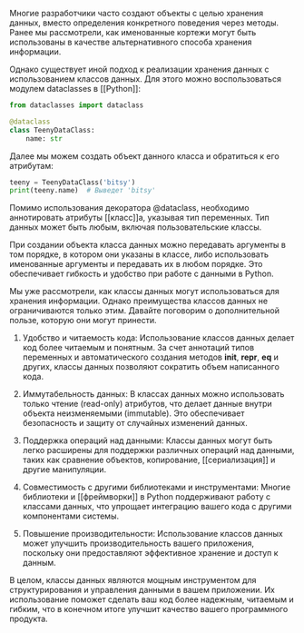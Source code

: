 Многие разработчики часто создают объекты с целью хранения данных, вместо определения конкретного поведения через методы. Ранее мы рассмотрели, как именованные кортежи могут быть использованы в качестве альтернативного способа хранения информации.

Однако существует иной подход к реализации хранения данных с использованием классов данных. Для этого можно воспользоваться модулем dataclasses в [[Python]]:
```python
from dataclasses import dataclass

@dataclass
class TeenyDataClass:
    name: str
```

Далее мы можем создать объект данного класса и обратиться к его атрибутам:
```python
teeny = TeenyDataClass('bitsy')
print(teeny.name)  # Выведет 'bitsy'
```

Помимо использования декоратора @dataclass, необходимо аннотировать атрибуты [[класс]]а, указывая тип переменных. Тип данных может быть любым, включая пользовательские классы.

При создании объекта класса данных можно передавать аргументы в том порядке, в котором они указаны в классе, либо использовать именованные аргументы и передавать их в любом порядке. Это обеспечивает гибкость и удобство при работе с данными в Python.

Мы уже рассмотрели, как классы данных могут использоваться для хранения информации. Однако преимущества классов данных не ограничиваются только этим. Давайте поговорим о дополнительной пользе, которую они могут принести.

1. Удобство и читаемость кода: Использование классов данных делает код более читаемым и понятным. За счет аннотаций типов переменных и автоматического создания методов __init__, __repr__, __eq__ и других, классы данных позволяют сократить объем написанного кода.

2. Иммутабельность данных: В классах данных можно использовать только чтение (read-only) атрибутов, что делает данные внутри объекта неизменяемыми (immutable). Это обеспечивает безопасность и защиту от случайных изменений данных.

3. Поддержка операций над данными: Классы данных могут быть легко расширены для поддержки различных операций над данными, таких как сравнение объектов, копирование, [[сериализация]] и другие манипуляции.

4. Совместимость с другими библиотеками и инструментами: Многие библиотеки и [[фреймворки]] в Python поддерживают работу с классами данных, что упрощает интеграцию вашего кода с другими компонентами системы.

5. Повышение производительности: Использование классов данных может улучшить производительность вашего приложения, поскольку они предоставляют эффективное хранение и доступ к данным.

В целом, классы данных являются мощным инструментом для структурирования и управления данными в вашем приложении. Их использование поможет сделать ваш код более надежным, читаемым и гибким, что в конечном итоге улучшит качество вашего программного продукта.